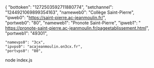 {
    "bottoken": "1272503592711880774", 
    "setchannel": "1244921069899354163", 
    "nameweb0": "Collège Saint-Pierre",   
    "ipweb0": "https://saint-pierre.ac-jeanmoulin.fr/",  
    "portweb0": "80", 
    "nameweb1": "Pronote Saint-Pierre", 
    "ipweb1": " https://pronote-saint-pierre.ac-jeanmoulin.fr/pageetablissement.html",
    "portweb1": "49301", 

    "namevps0": "3cx", 
    "ipvps0": "acajeanmoulin.on3cx.fr",  
    "portvps0": "80",
node index.js

